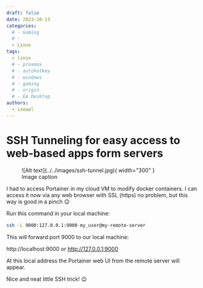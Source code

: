 ```yaml
---
draft: false
date: 2023-10-13
categories:
  # - Gaming
  # - 
  - Linux
tags:
  - linux
  # - proxmox
  # - autohotkey
  # - windows
  # - gaming
  # - origin
  # - EA Desktop
authors:
  - ismael
---
```


# SSH Tunneling for easy access to web-based apps form servers

<figure markdown>
  ![Alt text](../../images/ssh-tunnel.jpg){ width="300" }
  <figcaption>Image caption</figcaption>
</figure>

I had to access Portainer in my cloud VM to modify docker containers. I can access it now via any web browser with SSL (https) no problem, but this way is good in a pinch :wink:
<!-- more -->
Run this command in your local machine:

``` bash
ssh -L 9000:127.0.0.1:9000 my_user@my-remote-server
```

This will forward port 9000 to our local machine:

http://localhost:9000 or http://127.0.0.1:9000

At this local address the Portainer web UI from the remote server will appear.

Nice and neat little SSH trick! :wink:
